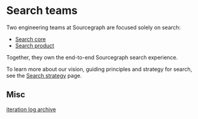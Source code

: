 # Search teams

Two engineering teams at Sourcegraph are focused solely on search:

- [Search core](./core.md)
- [Search product](./product.md)

Together, they own the end-to-end Sourcegraph search experience.

To learn more about our vision, guiding principles and strategy for search, see the [Search strategy](../../../../../strategy-goals/strategy/code-graph/search/index.md) page.

## Misc

[iteration log archive](./iteration_log_archive.md)
